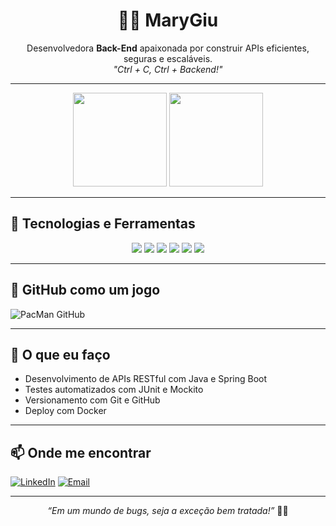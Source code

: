 <h1 align="center">👩‍💻 MaryGiu</h1>

<p align="center">
  Desenvolvedora <strong>Back-End</strong> apaixonada por construir APIs eficientes, seguras e escaláveis. <br>
  <em>"Ctrl + C, Ctrl + Backend!"</em>
</p>

---

<div align="center">
  <img src="https://github-readme-stats.vercel.app/api?username=Giuliana-05&show_icons=true&theme=radical" height="150"/>
  <img src="https://github-readme-stats.vercel.app/api/top-langs/?username=Giuliana-05&layout=compact&theme=radical" height="150"/>
</div>

---

## 🚀 Tecnologias e Ferramentas

<div align="center">
  <img src="https://img.shields.io/badge/Java-%23ED8B00.svg?style=for-the-badge&logo=java&logoColor=white"/>
  <img src="https://img.shields.io/badge/SpringBoot-6DB33F?style=for-the-badge&logo=spring-boot&logoColor=white"/>
  <img src="https://img.shields.io/badge/PostgreSQL-316192?style=for-the-badge&logo=postgresql&logoColor=white"/>
  <img src="https://img.shields.io/badge/MongoDB-4EA94B?style=for-the-badge&logo=mongodb&logoColor=white"/>
  <img src="https://img.shields.io/badge/Docker-2496ED?style=for-the-badge&logo=docker&logoColor=white"/>
  <img src="https://img.shields.io/badge/Git-F05032?style=for-the-badge&logo=git&logoColor=white"/>
</div>

---

## 👾 GitHub como um jogo

![PacMan GitHub](https://github.com/Giuliana-05/Giuliana-05/blob/output/github-contribution-grid-snake.svg)

---

## 🧠 O que eu faço

- Desenvolvimento de APIs RESTful com Java e Spring Boot
- Testes automatizados com JUnit e Mockito
- Versionamento com Git e GitHub
- Deploy com Docker


---

## 📫 Onde me encontrar

[![LinkedIn](https://img.shields.io/badge/LinkedIn-0077B5?style=for-the-badge&logo=linkedin&logoColor=white)](https://www.linkedin.com/in/seulink)
[![Email](https://img.shields.io/badge/Email-D14836?style=for-the-badge&logo=gmail&logoColor=white)](mailto:seuemail@gmail.com)

---

<p align="center"><em>“Em um mundo de bugs, seja a exceção bem tratada!”</em> 🐞🚫</p>
